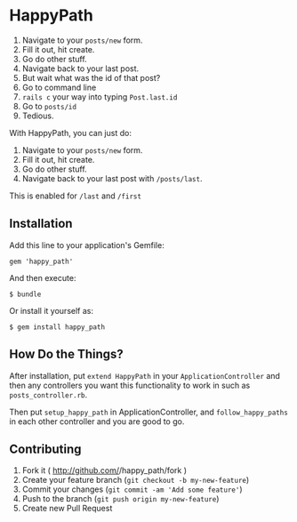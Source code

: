 # HappyPath

1. Navigate to your `posts/new` form.
2. Fill it out, hit create.
3. Go do other stuff.
4. Navigate back to your last post.
5. But wait what was the id of that post?
6. Go to command line
7. `rails c` your way into typing `Post.last.id`
8. Go to `posts/id`
9. Tedious.

With HappyPath, you can just do:
1. Navigate to your `posts/new` form.
2. Fill it out, hit create.
3. Go do other stuff.
4. Navigate back to your last post with `/posts/last`.

This is enabled for `/last` and `/first`

## Installation

Add this line to your application's Gemfile:

    gem 'happy_path'

And then execute:

    $ bundle

Or install it yourself as:

    $ gem install happy_path

## How Do the Things?

After installation, put `extend HappyPath` in your `ApplicationController` and then any controllers you want this functionality to work in such as `posts_controller.rb`.

Then put `setup_happy_path` in ApplicationController, and `follow_happy_paths` in each other controller and you are good to go.

## Contributing

1. Fork it ( http://github.com/<my-github-username>/happy_path/fork )
2. Create your feature branch (`git checkout -b my-new-feature`)
3. Commit your changes (`git commit -am 'Add some feature'`)
4. Push to the branch (`git push origin my-new-feature`)
5. Create new Pull Request
